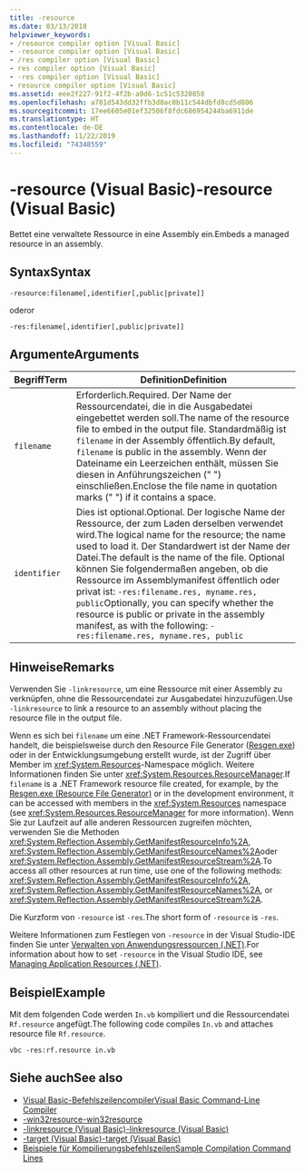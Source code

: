 ```yaml
---
title: -resource
ms.date: 03/13/2018
helpviewer_keywords:
- /resource compiler option [Visual Basic]
- -resource compiler option [Visual Basic]
- /res compiler option [Visual Basic]
- res compiler option [Visual Basic]
- -res compiler option [Visual Basic]
- resource compiler option [Visual Basic]
ms.assetid: eee2f227-91f2-4f2b-a9d6-1c51c5320858
ms.openlocfilehash: a781d543dd32ffb3d0ac0b11c544dbfd8cd5d806
ms.sourcegitcommit: 17ee6605e01ef32506f8fdc686954244ba6911de
ms.translationtype: HT
ms.contentlocale: de-DE
ms.lasthandoff: 11/22/2019
ms.locfileid: "74348559"
---
```

# <a name="-resource-visual-basic"></a><span data-ttu-id="c537d-102">-resource (Visual Basic)</span><span class="sxs-lookup"><span data-stu-id="c537d-102">-resource (Visual Basic)</span></span>
<span data-ttu-id="c537d-103">Bettet eine verwaltete Ressource in eine Assembly ein.</span><span class="sxs-lookup"><span data-stu-id="c537d-103">Embeds a managed resource in an assembly.</span></span>  
  
## <a name="syntax"></a><span data-ttu-id="c537d-104">Syntax</span><span class="sxs-lookup"><span data-stu-id="c537d-104">Syntax</span></span>  
  
```console  
-resource:filename[,identifier[,public|private]]  
```

<span data-ttu-id="c537d-105">oder</span><span class="sxs-lookup"><span data-stu-id="c537d-105">or</span></span>  

```console
-res:filename[,identifier[,public|private]]  
```  
  
## <a name="arguments"></a><span data-ttu-id="c537d-106">Argumente</span><span class="sxs-lookup"><span data-stu-id="c537d-106">Arguments</span></span>  
  
|<span data-ttu-id="c537d-107">Begriff</span><span class="sxs-lookup"><span data-stu-id="c537d-107">Term</span></span>|<span data-ttu-id="c537d-108">Definition</span><span class="sxs-lookup"><span data-stu-id="c537d-108">Definition</span></span>|  
|---|---|  
|`filename`|<span data-ttu-id="c537d-109">Erforderlich.</span><span class="sxs-lookup"><span data-stu-id="c537d-109">Required.</span></span> <span data-ttu-id="c537d-110">Der Name der Ressourcendatei, die in die Ausgabedatei eingebettet werden soll.</span><span class="sxs-lookup"><span data-stu-id="c537d-110">The name of the resource file to embed in the output file.</span></span> <span data-ttu-id="c537d-111">Standardmäßig ist `filename` in der Assembly öffentlich.</span><span class="sxs-lookup"><span data-stu-id="c537d-111">By default, `filename` is public in the assembly.</span></span> <span data-ttu-id="c537d-112">Wenn der Dateiname ein Leerzeichen enthält, müssen Sie diesen in Anführungszeichen (" ") einschließen.</span><span class="sxs-lookup"><span data-stu-id="c537d-112">Enclose the file name in quotation marks (" ") if it contains a space.</span></span>|  
|`identifier`|<span data-ttu-id="c537d-113">Dies ist optional.</span><span class="sxs-lookup"><span data-stu-id="c537d-113">Optional.</span></span> <span data-ttu-id="c537d-114">Der logische Name der Ressource, der zum Laden derselben verwendet wird.</span><span class="sxs-lookup"><span data-stu-id="c537d-114">The logical name for the resource; the name used to load it.</span></span> <span data-ttu-id="c537d-115">Der Standardwert ist der Name der Datei.</span><span class="sxs-lookup"><span data-stu-id="c537d-115">The default is the name of the file.</span></span> <span data-ttu-id="c537d-116">Optional können Sie folgendermaßen angeben, ob die Ressource im Assemblymanifest öffentlich oder privat ist: `-res:filename.res, myname.res, public`</span><span class="sxs-lookup"><span data-stu-id="c537d-116">Optionally, you can specify whether the resource is public or private in the assembly manifest, as with the following: `-res:filename.res, myname.res, public`</span></span>|  
  
## <a name="remarks"></a><span data-ttu-id="c537d-117">Hinweise</span><span class="sxs-lookup"><span data-stu-id="c537d-117">Remarks</span></span>  
 <span data-ttu-id="c537d-118">Verwenden Sie `-linkresource`, um eine Ressource mit einer Assembly zu verknüpfen, ohne die Ressourcendatei zur Ausgabedatei hinzuzufügen.</span><span class="sxs-lookup"><span data-stu-id="c537d-118">Use `-linkresource` to link a resource to an assembly without placing the resource file in the output file.</span></span>  
  
 <span data-ttu-id="c537d-119">Wenn es sich bei `filename` um eine .NET Framework-Ressourcendatei handelt, die beispielsweise durch den Resource File Generator ([Resgen.exe](../../../framework/tools/resgen-exe-resource-file-generator.md)) oder in der Entwicklungsumgebung erstellt wurde, ist der Zugriff über Member im <xref:System.Resources>-Namespace möglich. Weitere Informationen finden Sie unter <xref:System.Resources.ResourceManager>.</span><span class="sxs-lookup"><span data-stu-id="c537d-119">If `filename` is a .NET Framework resource file created, for example, by the [Resgen.exe (Resource File Generator)](../../../framework/tools/resgen-exe-resource-file-generator.md) or in the development environment, it can be accessed with members in the <xref:System.Resources> namespace (see <xref:System.Resources.ResourceManager> for more information).</span></span> <span data-ttu-id="c537d-120">Wenn Sie zur Laufzeit auf alle anderen Ressourcen zugreifen möchten, verwenden Sie die Methoden <xref:System.Reflection.Assembly.GetManifestResourceInfo%2A>, <xref:System.Reflection.Assembly.GetManifestResourceNames%2A>oder <xref:System.Reflection.Assembly.GetManifestResourceStream%2A>.</span><span class="sxs-lookup"><span data-stu-id="c537d-120">To access all other resources at run time, use one of the following methods: <xref:System.Reflection.Assembly.GetManifestResourceInfo%2A>, <xref:System.Reflection.Assembly.GetManifestResourceNames%2A>, or <xref:System.Reflection.Assembly.GetManifestResourceStream%2A>.</span></span>  
  
 <span data-ttu-id="c537d-121">Die Kurzform von `-resource` ist `-res`.</span><span class="sxs-lookup"><span data-stu-id="c537d-121">The short form of `-resource` is `-res`.</span></span>  
  
 <span data-ttu-id="c537d-122">Weitere Informationen zum Festlegen von `-resource` in der Visual Studio-IDE finden Sie unter [Verwalten von Anwendungsressourcen (.NET)](/visualstudio/ide/managing-application-resources-dotnet).</span><span class="sxs-lookup"><span data-stu-id="c537d-122">For information about how to set `-resource` in the Visual Studio IDE, see [Managing Application Resources (.NET)](/visualstudio/ide/managing-application-resources-dotnet).</span></span>  
  
## <a name="example"></a><span data-ttu-id="c537d-123">Beispiel</span><span class="sxs-lookup"><span data-stu-id="c537d-123">Example</span></span>  
 <span data-ttu-id="c537d-124">Mit dem folgenden Code werden `In.vb` kompiliert und die Ressourcendatei `Rf.resource` angefügt.</span><span class="sxs-lookup"><span data-stu-id="c537d-124">The following code compiles `In.vb` and attaches resource file `Rf.resource`.</span></span>  
  
```console
vbc -res:rf.resource in.vb  
```  
  
## <a name="see-also"></a><span data-ttu-id="c537d-125">Siehe auch</span><span class="sxs-lookup"><span data-stu-id="c537d-125">See also</span></span>

- [<span data-ttu-id="c537d-126">Visual Basic-Befehlszeilencompiler</span><span class="sxs-lookup"><span data-stu-id="c537d-126">Visual Basic Command-Line Compiler</span></span>](../../../visual-basic/reference/command-line-compiler/index.md)
- [<span data-ttu-id="c537d-127">-win32resource</span><span class="sxs-lookup"><span data-stu-id="c537d-127">-win32resource</span></span>](../../../visual-basic/reference/command-line-compiler/win32resource.md)
- [<span data-ttu-id="c537d-128">-linkresource (Visual Basic)</span><span class="sxs-lookup"><span data-stu-id="c537d-128">-linkresource (Visual Basic)</span></span>](../../../visual-basic/reference/command-line-compiler/linkresource.md)
- [<span data-ttu-id="c537d-129">-target (Visual Basic)</span><span class="sxs-lookup"><span data-stu-id="c537d-129">-target (Visual Basic)</span></span>](../../../visual-basic/reference/command-line-compiler/target.md)
- [<span data-ttu-id="c537d-130">Beispiele für Kompilierungsbefehlszeilen</span><span class="sxs-lookup"><span data-stu-id="c537d-130">Sample Compilation Command Lines</span></span>](../../../visual-basic/reference/command-line-compiler/sample-compilation-command-lines.md)
